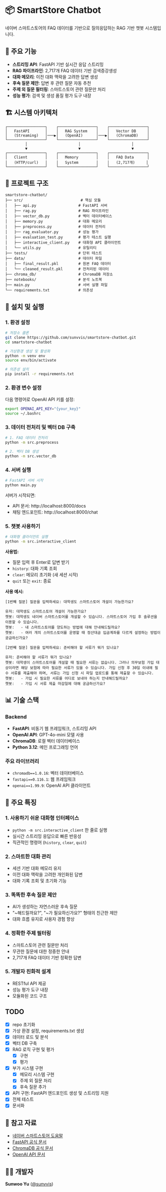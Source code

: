 # 📦 SmartStore Chatbot

네이버 스마트스토어의 FAQ 데이터를 기반으로 질의응답하는 RAG 기반 챗봇 시스템입니다.

## 🚀 주요 기능

- **스트리밍 API**: FastAPI 기반 실시간 응답 스트리밍
- **RAG 파이프라인**: 2,717개 FAQ 데이터 기반 검색증강생성
- **대화 메모리**: 이전 대화 맥락을 고려한 답변 생성
- **후속 질문 제안**: 답변 후 관련 질문 자동 추천
- **주제 외 질문 필터링**: 스마트스토어 관련 질문만 처리
- **성능 평가**: 검색 및 생성 품질 평가 도구 내장

## 🏗️ 시스템 아키텍처

```
┌─────────────────┐    ┌─────────────────┐    ┌─────────────────┐
│   FastAPI       │    │   RAG System    │    │   Vector DB     │
│   (Streaming)   │───▶│   (OpenAI)      │───▶│   (ChromaDB)    │
└─────────────────┘    └─────────────────┘    └─────────────────┘
         │                       │                       │
         ▼                       ▼                       ▼
┌─────────────────┐    ┌─────────────────┐    ┌─────────────────┐
│   Client        │    │   Memory        │    │   FAQ Data      │
│   (HTTP/curl)   │    │   System        │    │   (2,717개)     │
└─────────────────┘    └─────────────────┘    └─────────────────┘
```

## 📂 프로젝트 구조

```
smartstore-chatbot/
├── src/                          # 핵심 모듈
│   ├── api.py                   # FastAPI 서버
│   ├── rag.py                   # RAG 파이프라인
│   ├── vector_db.py             # 벡터 데이터베이스
│   ├── memory.py                # 대화 메모리
│   ├── preprocess.py            # 데이터 전처리
│   ├── rag_evaluator.py         # 성능 평가
│   ├── evaluation_test.py       # 평가 테스트 실행
│   ├── interactive_client.py    # 대화형 API 클라이언트
│   └── utils.py                 # 유틸리티
├── tests/                       # 단위 테스트
├── data/                        # 데이터 파일
│   ├── final_result.pkl         # 원본 FAQ 데이터
│   └── cleaned_result.pkl       # 전처리된 데이터
├── chroma_db/                   # ChromaDB 저장소
├── notebooks/                   # 분석 노트북
├── main.py                      # 서버 실행 파일
└── requirements.txt             # 의존성
```

## 🔧 설치 및 실행

### 1. 환경 설정

```bash
# 저장소 클론
git clone https://github.com/sunvvis/smartstore-chatbot.git
cd smartstore-chatbot

# 가상환경 생성 및 활성화
python -m venv env
source env/bin/activate

# 의존성 설치
pip install -r requirements.txt
```

### 2. 환경 변수 설정

다음 명령어로 OpenAI API 키를 설정:

```bash
export OPENAI_API_KEY="{your_key}"
source ~/.bashrc
```

### 3. 데이터 전처리 및 벡터 DB 구축

```bash
# 1. FAQ 데이터 전처리
python -m src.preprocess

# 2. 벡터 DB 생성
python -m src.vector_db
```

### 4. 서버 실행

```bash
# FastAPI 서버 시작
python main.py
```

서버가 시작되면:
- API 문서: http://localhost:8000/docs
- 채팅 엔드포인트: http://localhost:8000/chat

### 5. 챗봇 사용하기

```bash
# 대화형 클라이언트 실행
python -m src.interactive_client
```

**사용법:**
- 질문 입력 후 Enter로 답변 받기
- `history`: 대화 기록 조회
- `clear`: 메모리 초기화 (새 세션 시작)
- `quit` 또는 `exit`: 종료

**사용 예시:**
```
[1번째 질문] 질문을 입력하세요: 대학생도 스마트스토어 개설이 가능한가요?

유저: 대학생도 스마트스토어 개설이 가능한가요?
챗봇: 대학생도 네이버 스마트스토어를 개설할 수 있습니다. 스마트스토어 가입 후 솔루션을 이용할 수 있습니다.
챗봇:   - 내 스마트스토어를 양도하는 방법에 대해 안내해드릴까요?
챗봇:   - 여러 개의 스마트스토어를 운영할 때 정산대금 입금계좌를 다르게 설정하는 방법이 궁금하신가요?

[2번째 질문] 질문을 입력하세요: 준비해야 할 서류가 뭐가 있나요?

유저: 준비해야 할 서류가 뭐가 있나요?
챗봇: 대학생이 스마트스토어를 개설할 때 필요한 서류는 없습니다. 그러나 의무보험 가입 대상이라면 해당 보험에 따라 필요한 서류가 있을 수 있습니다. 가입 신청 후 30일 이내에 필수 서류를 제출해야 하며, 서류는 가입 신청 시 파일 업로드를 통해 제출할 수 있습니다.
챗봇:   - 가입 시 필요한 서류를 어디로 보내야 하는지 안내해드릴까요?
챗봇:   - 가입 시 서류 제출 마감일에 대해 궁금하신가요?
```

## 📊 기술 스택

### Backend
- **FastAPI**: 비동기 웹 프레임워크, 스트리밍 API
- **OpenAI API**: GPT-4o-mini 모델 사용
- **ChromaDB**: 로컬 벡터 데이터베이스
- **Python 3.12**: 메인 프로그래밍 언어

### 주요 라이브러리
- `chromadb==1.0.16`: 벡터 데이터베이스
- `fastapi==0.116.1`: 웹 프레임워크
- `openai==1.99.9`: OpenAI API 클라이언트

## 🎯 주요 특징

### 1. 사용하기 쉬운 대화형 인터페이스
- `python -m src.interactive_client` 한 줄로 실행
- 실시간 스트리밍 응답으로 빠른 반응성
- 직관적인 명령어 (`history`, `clear`, `quit`)

### 2. 스마트한 대화 관리
- 세션 기반 대화 메모리 유지
- 이전 대화 맥락을 고려한 개인화된 답변
- 대화 기록 조회 및 초기화 기능

### 3. 똑똑한 후속 질문 제안
- AI가 생성하는 자연스러운 후속 질문
- "~해드릴까요?", "~가 필요하신가요?" 형태의 친근한 제안
- 대화 흐름 유지로 사용자 경험 향상

### 4. 정확한 주제 필터링
- 스마트스토어 관련 질문만 처리
- 무관한 질문에 대한 정중한 안내
- 2,717개 FAQ 데이터 기반 정확한 답변

### 5. 개발자 친화적 설계
- RESTful API 제공
- 성능 평가 도구 내장
- 모듈화된 코드 구조

## TODO

- [x] repo 초기화
- [x] 가상 환경 설정, requirements.txt 생성
- [x] 데이터 로드 및 분석
- [x] 벡터 DB 구축
- [x] RAG 로직 구현 및 평가
    - [x] 구현
    - [x] 평가
- [x] 부가 시스템 구현
    - [x] 메모리 시스템 구현
    - [x] 주제 외 질문 처리
    - [x] 후속 질문 추가
- [x] API 구현: FastAPI 엔드포인트 생성 및 스트리밍 지원
- [x] 전체 테스트
- [x] 문서화

## 🔗 참고 자료

- [네이버 스마트스토어 도움말](https://help.sell.smartstore.naver.com/index.help)
- [FastAPI 공식 문서](https://fastapi.tiangolo.com/)
- [ChromaDB 공식 문서](https://docs.trychroma.com/)
- [OpenAI API 문서](https://platform.openai.com/docs)

## 👨‍💻 개발자

**Sunwoo Yu** ([@sunvvis](https://github.com/sunvvis))
